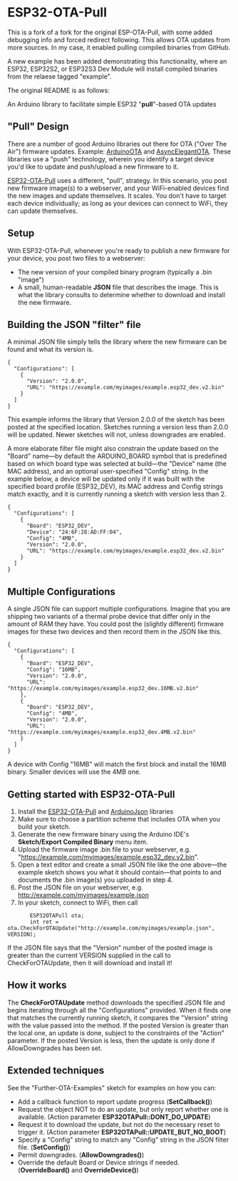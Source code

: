 # ESP32-OTA-Pull

This is a fork of a fork for the original ESP-OTA-Pull, with some added debugging info and forced redirect following. This allows OTA updates from more sources. In my case, it enabled pulling compiled binaries from GitHub. 

A new example has been added demonstrating this functionality, where an ESP32, ESP32S2, or ESP32S3 Dev Module will install compiled binaries from the relaese tagged "example". 

The original README is as follows:

An Arduino library to facilitate simple ESP32 "**pull**"-based OTA updates

## "Pull" Design
There are a number of good Arduino libraries out there for OTA ("Over The Air") firmware updates.  Example: [ArduinoOTA](https://github.com/jandrassy/ArduinoOTA) and [AsyncElegantOTA](https://github.com/ayushsharma82/AsyncElegantOTA).  These libraries use a "push" technology, wherein you identify a target device you'd like to update and push/upload a new firmware to it.

[ESP32-OTA-Pull](https://github.com/mikalhart/ESP32-OTA-Pull) uses a different, "pull", strategy. In this scenario, you post new firmware image(s) to a webserver, and your WiFi-enabled devices find the new images and update themselves. It scales. You don't have to target each device individually; as long as your devices can connect to WiFi, they can update themselves.

## Setup
With ESP32-OTA-Pull, whenever you're ready to publish a new firmware for your device, you post two files to a webserver:
- The new version of your compiled binary program (typically a .bin "image")
- A small, human-readable **JSON** file that describes the image.  This is what the library consults to determine whether to download and install the new firmware.


## Building the JSON "filter" file
A minimal JSON file simply tells the library where the new firmware can be found and what its version is.

```
{
  "Configurations": [
    {
      "Version": "2.0.0",
      "URL": "https://example.com/myimages/example.esp32_dev.v2.bin"
    }
  ]
}
```

This example informs the library that Version 2.0.0 of the sketch has been posted at the specified location.  Sketches running a version less than 2.0.0 will be updated.  Newer sketches will not, unless downgrades are enabled.

A more elaborate filter file might also constrain the update based on the "Board" name&mdash;by default the ARDUINO_BOARD symbol that is predefined based on which board type was selected at build&mdash;the "Device" name (the MAC address), and an optional user-specified "Config" string.  In the example below, a device will be updated only if it was built with the specified board profile (ESP32_DEV), its MAC address and Config strings match exactly, and it is currently running a sketch with version less than 2.

```
{
  "Configurations": [
    {
      "Board": "ESP32_DEV",
      "Device": "24:6F:28:AD:FF:04",
      "Config": "4MB",
      "Version": "2.0.0",
      "URL": "https://example.com/myimages/example.esp32_dev.v2.bin"
    }
  ]
}
```

## Multiple Configurations
A single JSON file can support multiple configurations.  Imagine that you are shipping two variants of a thermal probe device that differ only in the amount of RAM they have.  You could post the (slightly different) firmware images for these two devices and then record them in the JSON like this.

```
{
  "Configurations": [
    {
      "Board": "ESP32_DEV",
      "Config": "16MB",
      "Version": "2.0.0",
      "URL": "https://example.com/myimages/example.esp32_dev.16MB.v2.bin"
    },
    {
      "Board": "ESP32_DEV",
      "Config": "4MB",
      "Version": "2.0.0",
      "URL": "https://example.com/myimages/example.esp32_dev.4MB.v2.bin"
    }
  ]
}
```

A device with Config "16MB" will match the first block and install the 16MB binary.  Smaller devices will use the 4MB one.

## Getting started with ESP32-OTA-Pull
1. Install the [ESP32-OTA-Pull](https://github.com/mikalhart/ESP32-OTA-Pull) and [ArduinoJson](https://github.com/bblanchon/ArduinoJson) libraries
2. Make sure to choose a partition scheme that includes OTA when you build your sketch.
3. Generate the new firmware binary using the Arduino IDE's **Sketch/Export Compiled Binary** menu item.
4. Upload the firmware image .bin file to your webserver, e.g. "https://example.com/myimages/example.esp32_dev.v2.bin".
5. Open a text editor and create a small JSON file like the one above&mdash;the example sketch shows you what it should contain&mdash;that points to and documents the .bin image(s) you uploaded in step 4.
6. Post the JSON file on your webserver, e.g. http://example.com/myimages/example.json
7. In your sketch, connect to WiFi, then call

```
       ESP32OTAPull ota;
       int ret = ota.CheckForOTAUpdate("http://example.com/myimages/example.json", VERSION);
```

If the JSON file says that the "Version" number of the posted image is greater than the current VERSION supplied in the call to CheckForOTAUpdate, then it will download and install it!

## How it works
The **CheckForOTAUpdate** method downloads the specified JSON file and begins iterating through all the "Configurations" provided.  When it finds one that matches the currently running sketch, it compares the "Version" string with the value passed into the method.  If the posted Version is greater than the local one, an update is done, subject to the constraints of the "Action" parameter.  If the posted Version is less, then the update is only done if AllowDowngrades has been set.

## Extended techniques
See the "Further-OTA-Examples" sketch for examples on how you can:
- Add a callback function to report update progress (**SetCallback()**)
- Request the object NOT to do an update, but only report whether one is available. (Action parameter **ESP32OTAPull::DONT_DO_UPDATE**)
- Request it to download the update, but not do the necessary reset to trigger it. (Action parameter **ESP32OTAPull::UPDATE_BUT_NO_BOOT**)
- Specify a "Config" string to match any "Config" string in the JSON filter file. (**SetConfig()**)
- Permit downgrades. (**AllowDowngrades()**)
- Override the default Board or Device strings if needed.  (**OverrideBoard()** and **OverrideDevice()**)

